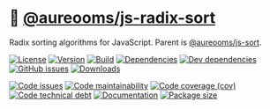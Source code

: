 :oden: [@aureooms/js-radix-sort](https://make-github-pseudonymous-again.github.io/js-radix-sort)
==

Radix sorting algorithms for JavaScript.
Parent is [@aureooms/js-sort](https://github.com/make-github-pseudonymous-again/js-sort).

[![License](https://img.shields.io/github/license/make-github-pseudonymous-again/js-radix-sort.svg)](https://raw.githubusercontent.com/make-github-pseudonymous-again/js-radix-sort/main/LICENSE)
[![Version](https://img.shields.io/npm/v/@aureooms/js-radix-sort.svg)](https://www.npmjs.org/package/@aureooms/js-radix-sort)
[![Build](https://img.shields.io/travis/make-github-pseudonymous-again/js-radix-sort/main.svg)](https://travis-ci.org/make-github-pseudonymous-again/js-radix-sort/branches)
[![Dependencies](https://img.shields.io/david/make-github-pseudonymous-again/js-radix-sort.svg)](https://david-dm.org/make-github-pseudonymous-again/js-radix-sort)
[![Dev dependencies](https://img.shields.io/david/dev/make-github-pseudonymous-again/js-radix-sort.svg)](https://david-dm.org/make-github-pseudonymous-again/js-radix-sort?type=dev)
[![GitHub issues](https://img.shields.io/github/issues/make-github-pseudonymous-again/js-radix-sort.svg)](https://github.com/make-github-pseudonymous-again/js-radix-sort/issues)
[![Downloads](https://img.shields.io/npm/dm/@aureooms/js-radix-sort.svg)](https://www.npmjs.org/package/@aureooms/js-radix-sort)

[![Code issues](https://img.shields.io/codeclimate/issues/make-github-pseudonymous-again/js-radix-sort.svg)](https://codeclimate.com/github/make-github-pseudonymous-again/js-radix-sort/issues)
[![Code maintainability](https://img.shields.io/codeclimate/maintainability/make-github-pseudonymous-again/js-radix-sort.svg)](https://codeclimate.com/github/make-github-pseudonymous-again/js-radix-sort/trends/churn)
[![Code coverage (cov)](https://img.shields.io/codecov/c/gh/make-github-pseudonymous-again/js-radix-sort/main.svg)](https://codecov.io/gh/make-github-pseudonymous-again/js-radix-sort)
[![Code technical debt](https://img.shields.io/codeclimate/tech-debt/make-github-pseudonymous-again/js-radix-sort.svg)](https://codeclimate.com/github/make-github-pseudonymous-again/js-radix-sort/trends/technical_debt)
[![Documentation](https://make-github-pseudonymous-again.github.io/js-radix-sort//badge.svg)](https://make-github-pseudonymous-again.github.io/js-radix-sort//source.html)
[![Package size](https://img.shields.io/bundlephobia/minzip/@aureooms/js-radix-sort)](https://bundlephobia.com/result?p=@aureooms/js-radix-sort)

